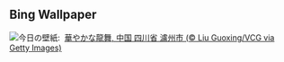 ## Bing Wallpaper
![](https://www.bing.com/th?id=OHR.ChinaDragon_JA-JP6088029412_UHD.jpg&w=1000)今日の壁紙: &nbsp;[華やかな龍舞, 中国 四川省 瀘州市 (© Liu Guoxing/VCG via Getty Images)](https://www.bing.com/th?id=OHR.ChinaDragon_JA-JP6088029412_UHD.jpg)
<br><br/>
